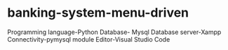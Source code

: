 # banking-system-menu-driven
Programming language-Python  Database- Mysql  Database server-Xampp  Connectivity-pymysql module  Editor-Visual Studio Code
